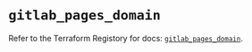 # `gitlab_pages_domain`

Refer to the Terraform Registory for docs: [`gitlab_pages_domain`](https://registry.terraform.io/providers/gitlabhq/gitlab/15.11.0/docs/resources/pages_domain).
